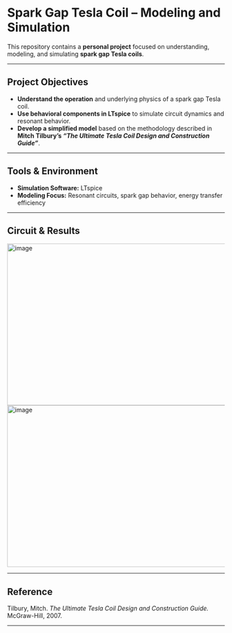 # Spark Gap Tesla Coil – Modeling and Simulation

This repository contains a **personal project** focused on understanding, modeling, and simulating **spark gap Tesla coils**.

---

## Project Objectives

- **Understand the operation** and underlying physics of a spark gap Tesla coil.  
- **Use behavioral components in LTspice** to simulate circuit dynamics and resonant behavior.  
- **Develop a simplified model** based on the methodology described in **Mitch Tilbury’s _“The Ultimate Tesla Coil Design and Construction Guide”_**.

---

##  Tools & Environment

- **Simulation Software:** LTspice  
- **Modeling Focus:** Resonant circuits, spark gap behavior, energy transfer efficiency  

---
##  Circuit & Results

<img width="816" height="374" alt="image" src="https://github.com/user-attachments/assets/3a457361-6b04-471d-bc17-ff02e3d61da2" />
<img width="816" height="374" alt="image" src="https://github.com/user-attachments/assets/88d56598-a6a7-40e9-8601-9abbe22508af" />

---

##  Reference

Tilbury, Mitch. *The Ultimate Tesla Coil Design and Construction Guide.* McGraw-Hill, 2007.

---
